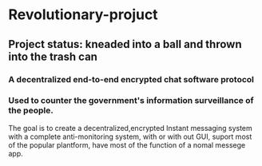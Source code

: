 # Revolutionary-projuct
## Project status: kneaded into a ball and thrown into the trash can
### A decentralized end-to-end encrypted chat software protocol
### Used to counter the government's information surveillance of the people.
The goal is to create a decentralized,encrypted Instant messaging system with a complete anti-monitoring system, with or with out GUI, suport most of the popular plantform, have most of the function of a nomal messege app.
